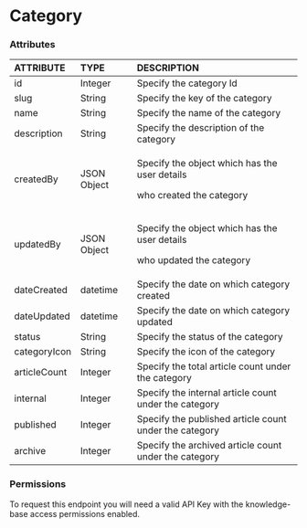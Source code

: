 # Category

### Attributes 

<table>
  <thead>
    <tr>
      <th style="text-align:left">ATTRIBUTE</th>
      <th style="text-align:left">TYPE</th>
      <th style="text-align:left">DESCRIPTION</th>
    </tr>
  </thead>
  <tbody>
    <tr>
      <td style="text-align:left">id</td>
      <td style="text-align:left">Integer</td>
      <td style="text-align:left">Specify the category Id</td>
    </tr>
    <tr>
      <td style="text-align:left">slug</td>
      <td style="text-align:left">String</td>
      <td style="text-align:left">Specify the key of the category</td>
    </tr>
    <tr>
      <td style="text-align:left">name</td>
      <td style="text-align:left">String</td>
      <td style="text-align:left">Specify the name of the category</td>
    </tr>
    <tr>
      <td style="text-align:left">description</td>
      <td style="text-align:left">String</td>
      <td style="text-align:left">Specify the description of the category</td>
    </tr>
    <tr>
      <td style="text-align:left">createdBy</td>
      <td style="text-align:left">JSON Object</td>
      <td style="text-align:left">
        <p>Specify the object which has the user details</p>
        <p>who created the category</p>
      </td>
    </tr>
    <tr>
      <td style="text-align:left">updatedBy</td>
      <td style="text-align:left">JSON Object</td>
      <td style="text-align:left">
        <p>Specify the object which has the user details</p>
        <p>who updated the category</p>
      </td>
    </tr>
    <tr>
      <td style="text-align:left">dateCreated</td>
      <td style="text-align:left">datetime</td>
      <td style="text-align:left">Specify the date on which category created</td>
    </tr>
    <tr>
      <td style="text-align:left">dateUpdated</td>
      <td style="text-align:left">datetime</td>
      <td style="text-align:left">Specify the date on which category updated</td>
    </tr>
    <tr>
      <td style="text-align:left">status</td>
      <td style="text-align:left">String</td>
      <td style="text-align:left">Specify the status of the category</td>
    </tr>
    <tr>
      <td style="text-align:left">categoryIcon</td>
      <td style="text-align:left">String</td>
      <td style="text-align:left">Specify the icon of the category</td>
    </tr>
    <tr>
      <td style="text-align:left">articleCount</td>
      <td style="text-align:left">Integer</td>
      <td style="text-align:left">Specify the total article count under the category</td>
    </tr>
    <tr>
      <td style="text-align:left">internal</td>
      <td style="text-align:left">Integer</td>
      <td style="text-align:left">Specify the internal article count under the category</td>
    </tr>
    <tr>
      <td style="text-align:left">published</td>
      <td style="text-align:left">Integer</td>
      <td style="text-align:left">Specify the published article count under the category</td>
    </tr>
    <tr>
      <td style="text-align:left">archive</td>
      <td style="text-align:left">Integer</td>
      <td style="text-align:left">Specify the archived article count under the category</td>
    </tr>
  </tbody>
</table>

### **Permissions**

To request this endpoint you will need a valid API Key with the knowledge-base access permissions enabled.

